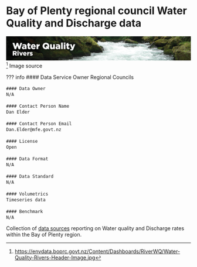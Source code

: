 # Bay of Plenty regional council Water Quality and Discharge data
![image](/img/Water-Quality-Rivers-Header-Image.jpg)
<br>
[^1] Image source

??? info 
    #### Data Service Owner
    Regional Councils

    #### Data Owner
    N/A

    #### Contact Person Name
    Dan Elder

    #### Contact Person Email
    Dan.Elder@mfe.govt.nz

    #### License
    Open

    #### Data Format
    N/A

    #### Data Standard
    N/A

    #### Volumetrics
    Timeseries data

    #### Benchmark
    N/A
	

Collection of [data sources](https://monitoring.boprc.govt.nz/MonitoredSites/cgi-bin/hydwebserver.cgi/districts/details?district=3) reporting on Water quality and Discharge rates within the Bay of Plenty region.

[^1]: https://envdata.boprc.govt.nz/Content/Dashboards/RiverWQ/Water-Quality-Rivers-Header-Image.jpg